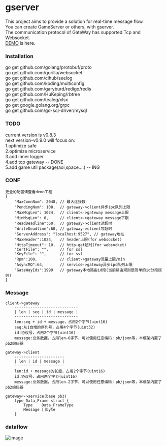 # gserver
This project aims to provide a solution for real-time message flow.  
You can create GameServer or others, with gserver.  
The communication protocol of GateWay has supported Tcp and Websocket.  
[DEMO](https://github.com/gfandada/gserver_demo "gserver-demo") is here.
### Installation
go get github.com/golang/protobuf/proto  
go get github.com/gorilla/websocket  
go get github.com/cihub/seelog  
go get github.com/koding/multiconfig  
go get github.com/garyburd/redigo/redis  
go get github.com/HuKeping/rbtree  
go get github.com/tealeg/xlsx  
go get google.golang.org/grpc  
go get github.com/go-sql-driver/mysql  
### TODO
current version is v0.8.3  
next version-v0.9.0 will focus on:  
1.optimize safe  
2.optimize microservice  
3.add inner logger  
4.add tcp gateway -- DONE  
5.add game util package(aoi,space....) -- ING
### CONF
```
更全的配置请查看demo工程
{
	"MaxConnNum": 2048, // 最大连接数
	"PendingNum": 100,  // gateway->client异步ipc队列上限
	"MaxMsgLen": 1024,  // client<->gateway message上限
	"MinMsgLen": 0,     // client<->gateway message下限
	"ReadDeadline":60,  // gateway->client读超时
	"WriteDeadline":60, // gateway->client写超时
	"ServerAddress": "localhost:9527", // gateway地址
	"MaxHeader":1024,   // header上限(for websocket)
	"HttpTimeout": 10,  // http-get超时(for websocket)
	"CertFile": "",     // for ssl
	"KeyFile": "",      // for ssl
	"Rpm":100,          // client->gateway流量上限/min
	"AsyncMQ":64,       // service->gateway异步ipc队列上限
	"GateWayIds":1999   // gateway本地路由id段(当前路由规则是简单的id分段规则)
}
```
### Message
```
client->gateway
	----------------------------
	| len | seq | id | message |
	----------------------------
	len:seq + id + message，占用2个字节(uint16)
	seq:从1自增的序列号，占用4个字节(uint32)
	id:协议号，占用2个字节(uint16)
	message:业务数据，占用len-6字节，可以使用任意编码：pb/json等，本框架内置了pb2编码器

gateway->client
	----------------------
	| len | id | message |
	----------------------
	len:id + message的长度，占用2个字节(uint16)
	id:协议号，占用两个字节(uint16)
	message:业务数据，占用len-2字节，可以使用任意编码：pb/json等，本框架内置了pb2编码器
	
gateway<->service(base pb3)
	type Data_Frame struct {
		Type    Data_FrameType
		Message []byte
	}
```
### dataflow
![image](https://github.com/gfandada/gserver/blob/master/png/dataflow.png)

